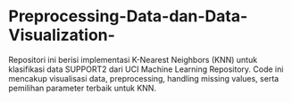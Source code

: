 # Preprocessing-Data-dan-Data-Visualization-
Repositori ini berisi implementasi K-Nearest Neighbors (KNN) untuk klasifikasi data SUPPORT2 dari UCI Machine Learning Repository. Code ini mencakup visualisasi data, preprocessing, handling missing values, serta pemilihan parameter terbaik untuk KNN.

